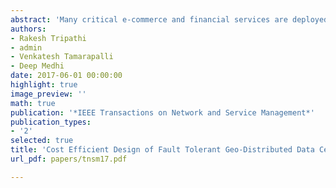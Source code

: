 ```yaml
---
abstract: 'Many critical e-commerce and financial services are deployed on geo-distributed data centers for scalability and availability. Recent market surveys show that failure of a data center is inevitable resulting in a huge financial loss. Fault-tolerance in distributed data centers is typically handled by provisioning spare capacity to mask failure at a site. We argue that the operating cost and data replication cost (for data availability) must be considered in spare capacity provisioning along with minimizing the number of servers. Since the operating cost and client demand vary across space and time, we propose cost-aware capacity provisioning to minimize the total cost of ownership (TCO) for fault-tolerant data centers. We formulate the problem of spare capacity provisioning in fault-tolerant distributed data centers using mixed integer linear programming (MILP), with an objective of minimizing the TCO. The model accounts for heterogeneous client demand, data replication strategies (single and multiple site), variation in electricity price and carbon tax, and delay constraints while computing the spare capacity. Solving the MILP using real-world data, we observed a saving in the TCO to the tune of 35% compared to a model that minimizes the total number of servers and 43% compared to the model that minimizes the average response time. We demonstrate that our model is beneficial when the cost of electricity, carbon tax, and bandwidth vary significantly across the locations, which seems to be the problem for most of the operators.'
authors:
- Rakesh Tripathi
- admin
- Venkatesh Tamarapalli
- Deep Medhi
date: 2017-06-01 00:00:00
highlight: true
image_preview: ''
math: true
publication: '*IEEE Transactions on Network and Service Management*'
publication_types:
- '2'
selected: true
title: 'Cost Efficient Design of Fault Tolerant Geo-Distributed Data Centers'
url_pdf: papers/tnsm17.pdf

---
```


